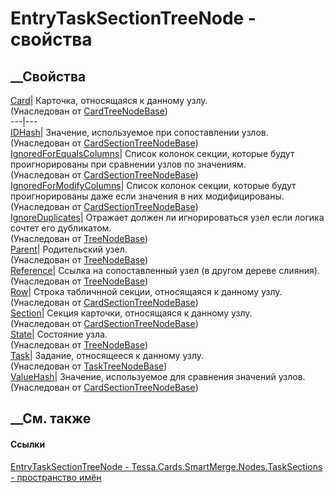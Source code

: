 # EntryTaskSectionTreeNode - свойства
##  __Свойства
[Card](P_Tessa_Cards_SmartMerge_Nodes_CardTreeNodeBase_Card.htm)|  Карточка,
относящаяся к данному узлу.  
(Унаследован от
[CardTreeNodeBase](T_Tessa_Cards_SmartMerge_Nodes_CardTreeNodeBase.htm))  
---|---  
[IDHash](P_Tessa_Cards_SmartMerge_Nodes_CardSectionTreeNodeBase_IDHash.htm)|
Значение, используемое при сопоставлении узлов.  
(Унаследован от
[CardSectionTreeNodeBase](T_Tessa_Cards_SmartMerge_Nodes_CardSectionTreeNodeBase.htm))  
[IgnoredForEqualsColumns](P_Tessa_Cards_SmartMerge_Nodes_CardSectionTreeNodeBase_IgnoredForEqualsColumns.htm)|
Список колонок секции, которые будут проигнорированы при сравнении узлов по
значениям.  
(Унаследован от
[CardSectionTreeNodeBase](T_Tessa_Cards_SmartMerge_Nodes_CardSectionTreeNodeBase.htm))  
[IgnoredForModifyColumns](P_Tessa_Cards_SmartMerge_Nodes_CardSectionTreeNodeBase_IgnoredForModifyColumns.htm)|
Список колонок секции, которые будут проигнорированы даже если значения в них
модифицированы.  
(Унаследован от
[CardSectionTreeNodeBase](T_Tessa_Cards_SmartMerge_Nodes_CardSectionTreeNodeBase.htm))  
[IgnoreDuplicates](P_Tessa_SmartMerge_TreeNodeBase_1_IgnoreDuplicates.htm)|
Отражает должен ли игнорироваться узел если логика сочтет его дубликатом.  
(Унаследован от [TreeNodeBase<T>](T_Tessa_SmartMerge_TreeNodeBase_1.htm))  
[Parent](P_Tessa_SmartMerge_TreeNodeBase_1_Parent.htm)|  Родительский узел.  
(Унаследован от [TreeNodeBase<T>](T_Tessa_SmartMerge_TreeNodeBase_1.htm))  
[Reference](P_Tessa_SmartMerge_TreeNodeBase_1_Reference.htm)|  Ссылка на
сопоставленный узел (в другом дереве слияния).  
(Унаследован от [TreeNodeBase<T>](T_Tessa_SmartMerge_TreeNodeBase_1.htm))  
[Row](P_Tessa_Cards_SmartMerge_Nodes_CardSectionTreeNodeBase_Row.htm)|  Строка
табличнной секции, относящаяся к данному узлу.  
(Унаследован от
[CardSectionTreeNodeBase](T_Tessa_Cards_SmartMerge_Nodes_CardSectionTreeNodeBase.htm))  
[Section](P_Tessa_Cards_SmartMerge_Nodes_CardSectionTreeNodeBase_Section.htm)|
Секция карточки, относящаяся к данному узлу.  
(Унаследован от
[CardSectionTreeNodeBase](T_Tessa_Cards_SmartMerge_Nodes_CardSectionTreeNodeBase.htm))  
[State](P_Tessa_SmartMerge_TreeNodeBase_1_State.htm)|  Состояние узла.  
(Унаследован от [TreeNodeBase<T>](T_Tessa_SmartMerge_TreeNodeBase_1.htm))  
[Task](P_Tessa_Cards_SmartMerge_Nodes_TaskSections_TaskTreeNodeBase_Task.htm)|
Задание, относящееся к данному узлу.  
(Унаследован от
[TaskTreeNodeBase](T_Tessa_Cards_SmartMerge_Nodes_TaskSections_TaskTreeNodeBase.htm))  
[ValueHash](P_Tessa_Cards_SmartMerge_Nodes_CardSectionTreeNodeBase_ValueHash.htm)|
Значение, используемое для сравнения значений узлов.  
(Унаследован от
[CardSectionTreeNodeBase](T_Tessa_Cards_SmartMerge_Nodes_CardSectionTreeNodeBase.htm))  
##  __См. также
#### Ссылки
[EntryTaskSectionTreeNode -
](T_Tessa_Cards_SmartMerge_Nodes_TaskSections_EntryTaskSectionTreeNode.htm)
[Tessa.Cards.SmartMerge.Nodes.TaskSections - пространство
имён](N_Tessa_Cards_SmartMerge_Nodes_TaskSections.htm)
